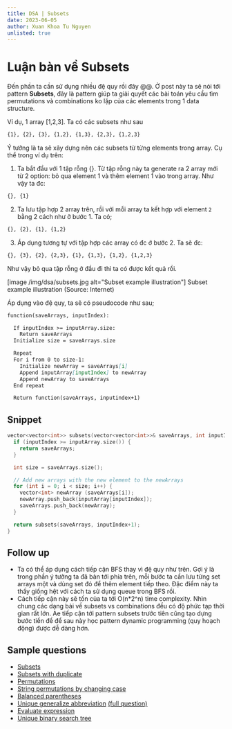 ```yaml
---
title: DSA | Subsets
date: 2023-06-05
author: Xuan Khoa Tu Nguyen
unlisted: true
---
```


# Luận bàn về Subsets

Đến phần ta cần sử dụng nhiều đệ quy rồi đây @@. Ở post này ta sẽ nói tới pattern **Subsets**, đây
là pattern giúp ta giải quyết các bài toán yêu cầu tìm permutations và combinations ko lặp của các
elements trong 1 data structure.

Ví dụ, 1 array [1,2,3]. Ta có các subsets như sau

```md
{1}, {2}, {3}, {1,2}, {1,3}, {2,3}, {1,2,3}
```

Ý tưởng là ta sẽ xây dựng nên các subsets từ từng elements trong array. Cụ thể trong ví dụ trên:

1. Ta bắt đầu với 1 tập rỗng {}. Từ tập rỗng này ta generate ra 2 array mới từ 2 option: bỏ qua
element 1 và thêm element 1 vào trong array. Như vậy ta đc:

```md
{}, {1}
```

2. Ta lưu tập hợp 2 array trên, rồi với mỗi array ta kết hợp với element `2` bằng 2 cách như ở
bước 1. Ta có;

```md
{}, {2}, {1}, {1,2}
```

3. Áp dụng tương tự với tập hợp các array có đc ở bước 2. Ta sẽ đc:

```md
{}, {3}, {2}, {2,3}, {1}, {1,3}, {1,2}, {1,2,3}
```

Như vậy bỏ qua tập rỗng ở đầu đi thì ta có được kết quả rồi.

[image /img/dsa/subsets.jpg alt="Subset example illustration"]
    Subset example illustration (Source: Internet)

Áp dụng vào đệ quy, ta sẽ có pseudocode như sau;

```md
function(saveArrays, inputIndex):

  If inputIndex >= inputArray.size:
    Return saveArrays
  Initialize size = saveArrays.size

  Repeat
  For i from 0 to size-1:
    Initialize newArray = saveArrays[i]
    Append inputArray[inputIndex] to newArray
    Append newArray to saveArrays
  End repeat

  Return function(saveArrays, inputindex+1)
```

## Snippet

```cpp
vector<vector<int>> subsets(vector<vector<int>>& saveArrays, int inputIndex) {
  if (inputIndex >= inputArray.size()) {
    return saveArrays;
  }

  int size = saveArrays.size();

  // Add new arrays with the new element to the newArrays
  for (int i = 0; i < size; i++) {
    vector<int> newArray (saveArrays[i]);
    newArray.push_back(inputArray[inputIndex]);
    saveArrays.push_back(newArray);
  }

  return subsets(saveArrays, inputIndex+1);
}
```

## Follow up

- Ta có thể áp dụng cách tiếp cận BFS thay vì đệ quy như trên. Gợi ý là trong phần ý tưởng ta đã
bàn tới phía trên, mỗi bước ta cần lưu từng set arrays một và dùng set đó để thêm element tiếp theo.
Đặc điểm này ta thấy giống hệt với cách ta sử dụng queue trong BFS rồi.
- Cách tiếp cận này sẽ tốn của ta tới O(n*2^n) time complexity. Nhìn chung các dạng bài về subsets
vs combinations đều có độ phức tạp thời gian rất lớn. Ae tiếp cận tới pattern subsets trước tiên
cũng tạo dựng bước tiền đề để sau này học pattern dynamic programming (quy hoạch động) được dễ dàng
hơn.

## Sample questions

- [Subsets](https://leetcode.com/problems/subsets/)
- [Subsets with duplicate](https://leetcode.com/problems/subsets-ii/)
- [Permutations](https://leetcode.com/problems/permutations/)
- [String permutations by changing case](https://leetcode.com/problems/letter-case-permutation/)
- [Balanced parentheses](https://leetcode.com/problems/generate-parentheses/)
- [Unique generalize abbreviation](https://leetcode.com/problems/generalized-abbreviation/) [(full question)](https://www.designgurus.io/course-play/grokking-the-coding-interview/doc/639dc70fef27e08651fb4a59)
- [Evaluate expression](https://leetcode.com/problems/different-ways-to-add-parentheses/)
- [Unique binary search tree](https://leetcode.com/problems/unique-binary-search-trees-ii/)

